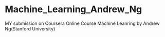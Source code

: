 # Machine_Learning_Andrew_Ng
MY submission on Coursera Online Course Machine Leanring by Andrew Ng(Stanford University)
